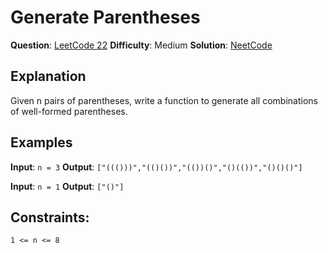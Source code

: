 # Generate Parentheses
__Question__: [LeetCode 22](https://leetcode.com/problems/generate-parentheses/)
__Difficulty__: Medium
__Solution__: [NeetCode](https://youtu.be/s9fokUqJ76A)

## Explanation
Given n pairs of parentheses, write a function to generate all combinations of well-formed parentheses.

## Examples
__Input__: `n = 3`
__Output__: `["((()))","(()())","(())()","()(())","()()()"]`

__Input__: `n = 1`
__Output__: `["()"]`

## Constraints:
`1 <= n <= 8`
